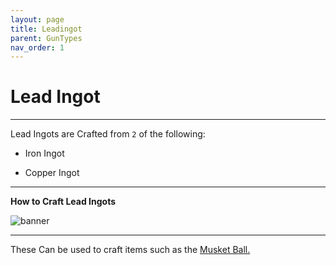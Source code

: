 ```yaml
---
layout: page
title: Leadingot
parent: GunTypes
nav_order: 1
---
```


# Lead Ingot

---

Lead Ingots are Crafted from `2` of the following:

 - Iron Ingot

 - Copper Ingot

---

**How to Craft Lead Ingots**

![banner](https://media.discordapp.net/attachments/1107121933797031958/1153719163685183549/image.png)

---

These Can be used to craft items such as the [Musket Ball.](https://wiki.ecoredux.net/Custom%20Weaponry/GunTypes/Musketball.html)
